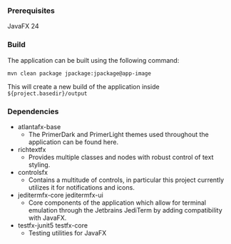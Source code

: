 ### Prerequisites
JavaFX 24


### Build
The application can be built using the following command:

`mvn clean package jpackage:jpackage@app-image `

This will create a new build of the application inside `${project.basedir}/output`

### Dependencies
- atlantafx-base 
  - The PrimerDark and PrimerLight themes used throughout the application can be found here.
- richtextfx
  - Provides multiple classes and nodes with robust control of text styling.
- controlsfx
  - Contains a multitude of controls, in particular this project currently utilizes it for notifications and icons.
- jeditermfx-core jeditermfx-ui
  - Core components of the application which allow for terminal emulation through the Jetbrains JediTerm by adding compatibility with JavaFX.
- testfx-junit5 testfx-core
  - Testing utilities for JavaFX

